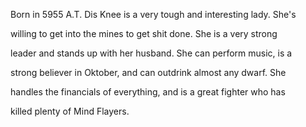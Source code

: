 Born in 5955 A.T. Dis Knee is a very tough and interesting lady. She's

willing to get into the mines to get shit done. She is a very strong

leader and stands up with her husband. She can perform music, is a

strong believer in Oktober, and can outdrink almost any dwarf. She

handles the financials of everything, and is a great fighter who has

killed plenty of Mind Flayers.

